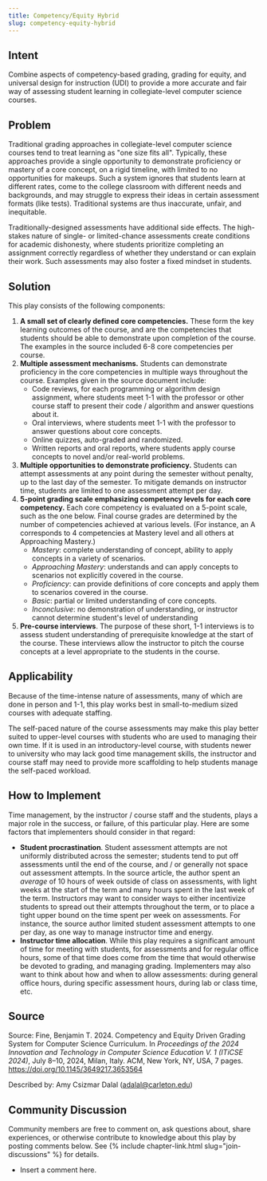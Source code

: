 ```yaml
---
title: Competency/Equity Hybrid
slug: competency-equity-hybrid
---
```

## Intent

Combine aspects of competency-based grading, grading for equity, and universal design for instruction (UDI) to provide a more accurate and fair way of assessing student learning in collegiate-level computer science courses.

## Problem

Traditional grading approaches in collegiate-level computer science courses tend to treat learning as "one size fits all". Typically, these approaches provide a single opportunity to demonstrate proficiency or mastery of a core concept, on a rigid timeline, with limited to no opportunities for makeups. Such a system ignores that students learn at different rates, come to the college classroom with different needs and backgrounds, and may struggle to express their ideas in certain assessment formats (like tests). Traditional systems are thus inaccurate, unfair, and inequitable.

Traditionally-designed assessments have additional side effects. The high-stakes nature of single- or limited-chance assessments create conditions for academic dishonesty, where students prioritize completing an assignment correctly regardless of whether they understand or can explain their work. Such assessments may also foster a fixed mindset in students.

## Solution

This play consists of the following components:

1. **A small set of clearly defined core competencies.** These form the key learning outcomes of the course, and are the competencies that students should be able to demonstrate upon completion of the course. The examples in the source included 6-8 core competencies per course.
2. **Multiple assessment mechanisms.** Students can demonstrate proficiency in the core competencies in multiple ways throughout the course. Examples given in the source document include:
	+ Code reviews, for each programming or algorithm design assignment, where students meet 1-1 with the professor or other course staff to present their code / algorithm and answer questions about it.
	+ Oral interviews, where students meet 1-1 with the professor to answer questions about core concepts.
	+ Online quizzes, auto-graded and randomized.
	+ Written reports and oral reports, where students apply course concepts to novel and/or real-world problems.
3. **Multiple opportunities to demonstrate proficiency.** Students can attempt assessments at any point during the semester without penalty, up to the last day of the semester. To mitigate demands on instructor time, students are limited to one assessment attempt per day.
4. **5-point grading scale emphasizing competency levels for each core competency.** Each core competency is evaluated on a 5-point scale, such as the one below. Final course grades are determined by the number of competencies achieved at various levels. (For instance, an A corresponds to 4 competencies at Mastery level and all others at Approaching Mastery.) 
	+ _Mastery_: complete understanding of concept, ability to apply concepts in a variety of scenarios.
	+ _Approaching Mastery_: understands and can apply concepts to scenarios not explicitly covered in the course.
	+ _Proficiency_: can provide definitions of core concepts and apply them to scenarios covered in the course.
	+ _Basic_: partial or limited understanding of core concepts.
	+ _Inconclusive_: no demonstration of understanding, or instructor cannot determine student's level of understanding
5. **Pre-course interviews**. The purpose of these short, 1-1 interviews is to assess student understanding of prerequisite knowledge at the start of the course. These interviews allow the instructor to pitch the course concepts at a level appropriate to the students in the course.

## Applicability

Because of the time-intense nature of assessments, many of which are done in person and 1-1, this play works best in small-to-medium sized courses with adequate staffing. 

The self-paced nature of the course assessments may make this play better suited to upper-level courses with students who are used to managing their own time. If it is used in an introductory-level course, with students newer to university who may lack good time management skills, the instructor and course staff may need to provide more scaffolding to help students manage the self-paced workload.

## How to Implement

Time management, by the instructor / course staff and the students, plays a major role in the success, or failure, of this particular play. Here are some factors that implementers should consider in that regard:

+ **Student procrastination**. Student assessment attempts are not uniformly distributed across the semester; students tend to put off assessments until the end of the course, and / or generally not space out assessment attempts. In the source article, the author spent an _average_ of 10 hours of week outside of class on assessments, with light weeks at the start of the term and many hours spent in the last week of the term. Instructors may want to consider ways to either incentivize students to spread out their attempts throughout the term, or to place a tight upper bound on the time spent per week on assessments. For instance, the source author limited student assessment attempts to one per day, as one way to manage instructor time and energy.
+ **Instructor time allocation**. While this play requires a significant amount of time for meeting with students, for assessments and for regular office hours, some of that time does come from the time that would otherwise be devoted to grading, and managing grading. Implementers may also want to think about how and when to allow assessments: during general office hours, during specific assessment hours, during lab or class time, etc. 

## Source

Source: Fine, Benjamin T. 2024. Competency and Equity Driven Grading System for Computer Science Curriculum. In _Proceedings of the 2024 Innovation and Technology in Computer Science Education V. 1 (ITiCSE 2024)_, July 8–10, 2024, Milan, Italy. ACM, New York, NY, USA, 7 pages. <https://doi.org/10.1145/3649217.3653564>

Described by: Amy Csizmar Dalal (adalal@carleton.edu)

## Community Discussion

Community members are free to comment on, ask questions about, share
experiences, or otherwise contribute to knowledge about this play by
posting comments below.
See {% include chapter-link.html slug="join-discussions" %} for details.

* Insert a comment here.
